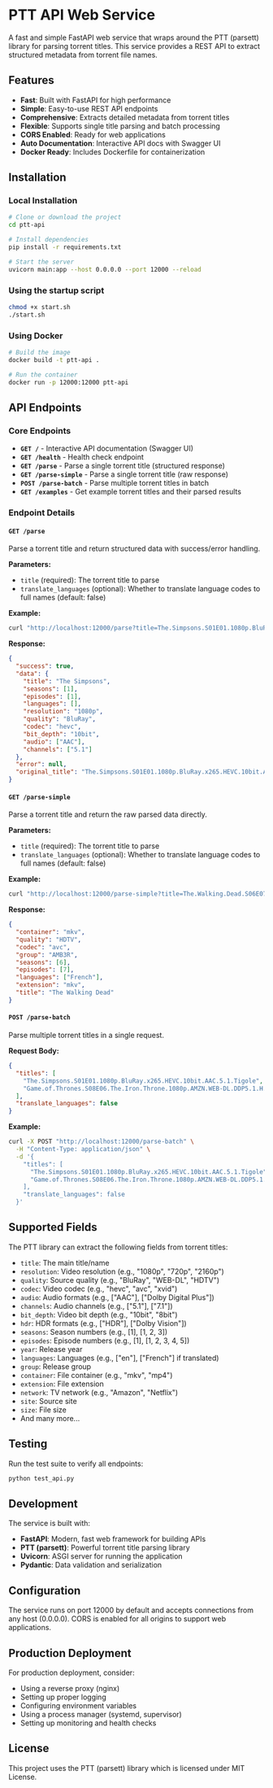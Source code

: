 # PTT API Web Service

A fast and simple FastAPI web service that wraps around the PTT (parsett) library for parsing torrent titles. This service provides a REST API to extract structured metadata from torrent file names.

## Features

- **Fast**: Built with FastAPI for high performance
- **Simple**: Easy-to-use REST API endpoints
- **Comprehensive**: Extracts detailed metadata from torrent titles
- **Flexible**: Supports single title parsing and batch processing
- **CORS Enabled**: Ready for web applications
- **Auto Documentation**: Interactive API docs with Swagger UI
- **Docker Ready**: Includes Dockerfile for containerization

## Installation

### Local Installation

```bash
# Clone or download the project
cd ptt-api

# Install dependencies
pip install -r requirements.txt

# Start the server
uvicorn main:app --host 0.0.0.0 --port 12000 --reload
```

### Using the startup script

```bash
chmod +x start.sh
./start.sh
```

### Using Docker

```bash
# Build the image
docker build -t ptt-api .

# Run the container
docker run -p 12000:12000 ptt-api
```

## API Endpoints

### Core Endpoints

- **`GET /`** - Interactive API documentation (Swagger UI)
- **`GET /health`** - Health check endpoint
- **`GET /parse`** - Parse a single torrent title (structured response)
- **`GET /parse-simple`** - Parse a single torrent title (raw response)
- **`POST /parse-batch`** - Parse multiple torrent titles in batch
- **`GET /examples`** - Get example torrent titles and their parsed results

### Endpoint Details

#### `GET /parse`

Parse a torrent title and return structured data with success/error handling.

**Parameters:**
- `title` (required): The torrent title to parse
- `translate_languages` (optional): Whether to translate language codes to full names (default: false)

**Example:**
```bash
curl "http://localhost:12000/parse?title=The.Simpsons.S01E01.1080p.BluRay.x265.HEVC.10bit.AAC.5.1.Tigole"
```

**Response:**
```json
{
  "success": true,
  "data": {
    "title": "The Simpsons",
    "seasons": [1],
    "episodes": [1],
    "languages": [],
    "resolution": "1080p",
    "quality": "BluRay",
    "codec": "hevc",
    "bit_depth": "10bit",
    "audio": ["AAC"],
    "channels": ["5.1"]
  },
  "error": null,
  "original_title": "The.Simpsons.S01E01.1080p.BluRay.x265.HEVC.10bit.AAC.5.1.Tigole"
}
```

#### `GET /parse-simple`

Parse a torrent title and return the raw parsed data directly.

**Parameters:**
- `title` (required): The torrent title to parse
- `translate_languages` (optional): Whether to translate language codes to full names (default: false)

**Example:**
```bash
curl "http://localhost:12000/parse-simple?title=The.Walking.Dead.S06E07.SUBFRENCH.HDTV.x264-AMB3R.mkv&translate_languages=true"
```

**Response:**
```json
{
  "container": "mkv",
  "quality": "HDTV",
  "codec": "avc",
  "group": "AMB3R",
  "seasons": [6],
  "episodes": [7],
  "languages": ["French"],
  "extension": "mkv",
  "title": "The Walking Dead"
}
```

#### `POST /parse-batch`

Parse multiple torrent titles in a single request.

**Request Body:**
```json
{
  "titles": [
    "The.Simpsons.S01E01.1080p.BluRay.x265.HEVC.10bit.AAC.5.1.Tigole",
    "Game.of.Thrones.S08E06.The.Iron.Throne.1080p.AMZN.WEB-DL.DDP5.1.H.264-GoT"
  ],
  "translate_languages": false
}
```

**Example:**
```bash
curl -X POST "http://localhost:12000/parse-batch" \
  -H "Content-Type: application/json" \
  -d '{
    "titles": [
      "The.Simpsons.S01E01.1080p.BluRay.x265.HEVC.10bit.AAC.5.1.Tigole",
      "Game.of.Thrones.S08E06.The.Iron.Throne.1080p.AMZN.WEB-DL.DDP5.1.H.264-GoT"
    ],
    "translate_languages": false
  }'
```

## Supported Fields

The PTT library can extract the following fields from torrent titles:

- `title`: The main title/name
- `resolution`: Video resolution (e.g., "1080p", "720p", "2160p")
- `quality`: Source quality (e.g., "BluRay", "WEB-DL", "HDTV")
- `codec`: Video codec (e.g., "hevc", "avc", "xvid")
- `audio`: Audio formats (e.g., ["AAC"], ["Dolby Digital Plus"])
- `channels`: Audio channels (e.g., ["5.1"], ["7.1"])
- `bit_depth`: Video bit depth (e.g., "10bit", "8bit")
- `hdr`: HDR formats (e.g., ["HDR"], ["Dolby Vision"])
- `seasons`: Season numbers (e.g., [1], [1, 2, 3])
- `episodes`: Episode numbers (e.g., [1], [1, 2, 3, 4, 5])
- `year`: Release year
- `languages`: Languages (e.g., ["en"], ["French"] if translated)
- `group`: Release group
- `container`: File container (e.g., "mkv", "mp4")
- `extension`: File extension
- `network`: TV network (e.g., "Amazon", "Netflix")
- `site`: Source site
- `size`: File size
- And many more...

## Testing

Run the test suite to verify all endpoints:

```bash
python test_api.py
```

## Development

The service is built with:
- **FastAPI**: Modern, fast web framework for building APIs
- **PTT (parsett)**: Powerful torrent title parsing library
- **Uvicorn**: ASGI server for running the application
- **Pydantic**: Data validation and serialization

## Configuration

The service runs on port 12000 by default and accepts connections from any host (0.0.0.0). CORS is enabled for all origins to support web applications.

## Production Deployment

For production deployment, consider:
- Using a reverse proxy (nginx)
- Setting up proper logging
- Configuring environment variables
- Using a process manager (systemd, supervisor)
- Setting up monitoring and health checks

## License

This project uses the PTT (parsett) library which is licensed under MIT License.